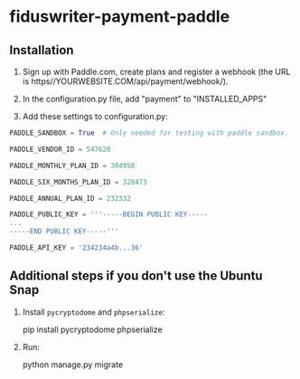 # fiduswriter-payment-paddle


Installation
------------

1. Sign up with Paddle.com, create plans and register a webhook (the URL is https//YOURWEBSITE.COM/api/payment/webhook/).

2. In the configuration.py file, add "payment" to "INSTALLED_APPS"

3. Add these settings to configuration.py:


```python
PADDLE_SANDBOX = True  # Only needed for testing with paddle sandbox.

PADDLE_VENDOR_ID = 547628

PADDLE_MONTHLY_PLAN_ID = 304958

PADDLE_SIX_MONTHS_PLAN_ID = 328473

PADDLE_ANNUAL_PLAN_ID = 232332

PADDLE_PUBLIC_KEY = '''-----BEGIN PUBLIC KEY-----
...
-----END PUBLIC KEY-----'''

PADDLE_API_KEY = '234234a4b...36'
```

Additional steps if you don't use the Ubuntu Snap
-------------------------------------------------

1. Install `pycryptodome` and `phpserialize`:

    pip install pycryptodome phpserialize

2. Run:

    python manage.py migrate
